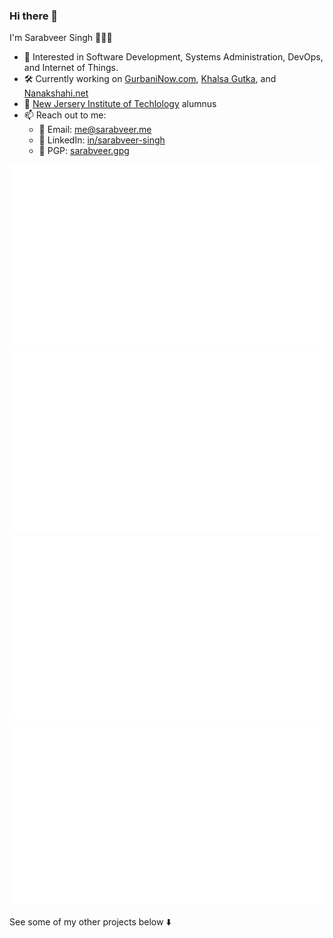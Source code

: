 ### Hi there 👋

I'm Sarabveer Singh 👳🏻‍♂️

- 🔭 Interested in Software Development, Systems Administration, DevOps, and Internet of Things.
- 🛠️ Currently working on [GurbaniNow.com](https://github.com/gurbaninow), [Khalsa Gutka](https://apps.apple.com/us/app/khalsa-gutka/id6450615279), and [Nanakshahi.net](https://nanakshahi.net)
- 🏫 [New Jersery Institute of Techlology](https://www.njit.edu) alumnus
- 📫 Reach out to me:
   -  📧 Email: [me\@sarabveer.me](mailto:me@sarabveer.me)
   -  💼 LinkedIn: [in/sarabveer-singh](https://www.linkedin.com/in/sarabveer-singh/)
   -  🔑 PGP: [sarabveer.gpg](https://github.com/sarabveer.gpg)

![Sarabveer Singh's Overview (Dark)](https://raw.githubusercontent.com/sarabveer/github-stats/master/generated/overview.svg#gh-dark-mode-only) ![Sarabveer Singh's Overview (Light)](https://raw.githubusercontent.com/sarabveer/github-stats/master/generated/overview.svg#gh-light-mode-only) ![Sarabveer Singh's Languages (Dark)](https://raw.githubusercontent.com/sarabveer/github-stats/master/generated/languages.svg#gh-dark-mode-only) ![Sarabveer Singh's Languages (Light)](https://raw.githubusercontent.com/sarabveer/github-stats/master/generated/languages.svg#gh-light-mode-only)

See some of my other projects below ⬇️
